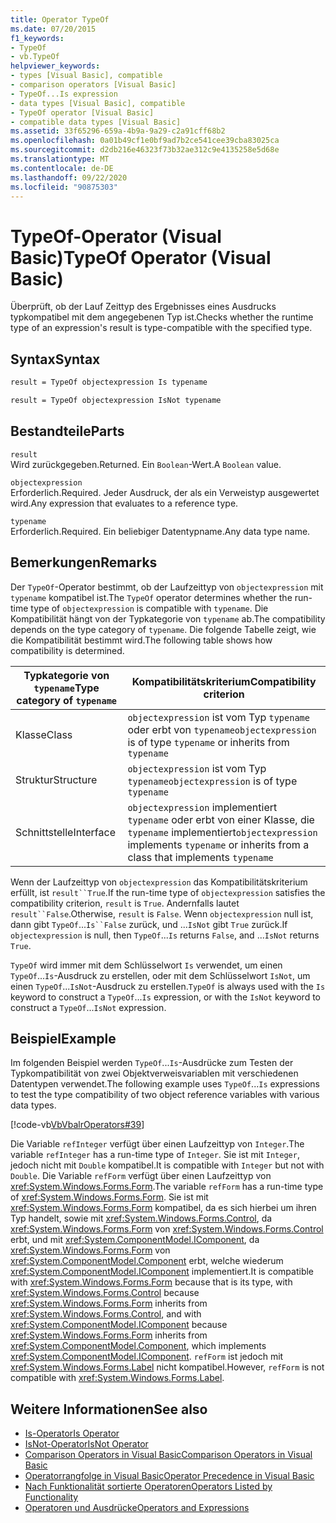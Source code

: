 ```yaml
---
title: Operator TypeOf
ms.date: 07/20/2015
f1_keywords:
- TypeOf
- vb.TypeOf
helpviewer_keywords:
- types [Visual Basic], compatible
- comparison operators [Visual Basic]
- TypeOf...Is expression
- data types [Visual Basic], compatible
- TypeOf operator [Visual Basic]
- compatible data types [Visual Basic]
ms.assetid: 33f65296-659a-4b9a-9a29-c2a91cff68b2
ms.openlocfilehash: 0a01b49cf1e0bf9ad7b2ce541cee39cba83025ca
ms.sourcegitcommit: d2db216e46323f73b32ae312c9e4135258e5d68e
ms.translationtype: MT
ms.contentlocale: de-DE
ms.lasthandoff: 09/22/2020
ms.locfileid: "90875303"
---
```

# <a name="typeof-operator-visual-basic"></a><span data-ttu-id="2a80a-102">TypeOf-Operator (Visual Basic)</span><span class="sxs-lookup"><span data-stu-id="2a80a-102">TypeOf Operator (Visual Basic)</span></span>

<span data-ttu-id="2a80a-103">Überprüft, ob der Lauf Zeittyp des Ergebnisses eines Ausdrucks typkompatibel mit dem angegebenen Typ ist.</span><span class="sxs-lookup"><span data-stu-id="2a80a-103">Checks whether the runtime type of an expression's result is type-compatible with the specified type.</span></span>
  
## <a name="syntax"></a><span data-ttu-id="2a80a-104">Syntax</span><span class="sxs-lookup"><span data-stu-id="2a80a-104">Syntax</span></span>  
  
```vb  
result = TypeOf objectexpression Is typename  
```  
  
```vb  
result = TypeOf objectexpression IsNot typename  
```  
  
## <a name="parts"></a><span data-ttu-id="2a80a-105">Bestandteile</span><span class="sxs-lookup"><span data-stu-id="2a80a-105">Parts</span></span>  

 `result`  
 <span data-ttu-id="2a80a-106">Wird zurückgegeben.</span><span class="sxs-lookup"><span data-stu-id="2a80a-106">Returned.</span></span> <span data-ttu-id="2a80a-107">Ein `Boolean`-Wert.</span><span class="sxs-lookup"><span data-stu-id="2a80a-107">A `Boolean` value.</span></span>  
  
 `objectexpression`  
 <span data-ttu-id="2a80a-108">Erforderlich.</span><span class="sxs-lookup"><span data-stu-id="2a80a-108">Required.</span></span> <span data-ttu-id="2a80a-109">Jeder Ausdruck, der als ein Verweistyp ausgewertet wird.</span><span class="sxs-lookup"><span data-stu-id="2a80a-109">Any expression that evaluates to a reference type.</span></span>  
  
 `typename`  
 <span data-ttu-id="2a80a-110">Erforderlich.</span><span class="sxs-lookup"><span data-stu-id="2a80a-110">Required.</span></span> <span data-ttu-id="2a80a-111">Ein beliebiger Datentypname.</span><span class="sxs-lookup"><span data-stu-id="2a80a-111">Any data type name.</span></span>  
  
## <a name="remarks"></a><span data-ttu-id="2a80a-112">Bemerkungen</span><span class="sxs-lookup"><span data-stu-id="2a80a-112">Remarks</span></span>  

 <span data-ttu-id="2a80a-113">Der `TypeOf`-Operator bestimmt, ob der Laufzeittyp von `objectexpression` mit `typename` kompatibel ist.</span><span class="sxs-lookup"><span data-stu-id="2a80a-113">The `TypeOf` operator determines whether the run-time type of `objectexpression` is compatible with `typename`.</span></span> <span data-ttu-id="2a80a-114">Die Kompatibilität hängt von der Typkategorie von `typename` ab.</span><span class="sxs-lookup"><span data-stu-id="2a80a-114">The compatibility depends on the type category of `typename`.</span></span> <span data-ttu-id="2a80a-115">Die folgende Tabelle zeigt, wie die Kompatibilität bestimmt wird.</span><span class="sxs-lookup"><span data-stu-id="2a80a-115">The following table shows how compatibility is determined.</span></span>  
  
|<span data-ttu-id="2a80a-116">Typkategorie von `typename`</span><span class="sxs-lookup"><span data-stu-id="2a80a-116">Type category of `typename`</span></span>|<span data-ttu-id="2a80a-117">Kompatibilitätskriterium</span><span class="sxs-lookup"><span data-stu-id="2a80a-117">Compatibility criterion</span></span>|  
|---------------------------------|-----------------------------|  
|<span data-ttu-id="2a80a-118">Klasse</span><span class="sxs-lookup"><span data-stu-id="2a80a-118">Class</span></span>|<span data-ttu-id="2a80a-119">`objectexpression` ist vom Typ `typename` oder erbt von `typename`</span><span class="sxs-lookup"><span data-stu-id="2a80a-119">`objectexpression` is of type `typename` or inherits from `typename`</span></span>|  
|<span data-ttu-id="2a80a-120">Struktur</span><span class="sxs-lookup"><span data-stu-id="2a80a-120">Structure</span></span>|<span data-ttu-id="2a80a-121">`objectexpression` ist vom Typ `typename`</span><span class="sxs-lookup"><span data-stu-id="2a80a-121">`objectexpression` is of type `typename`</span></span>|  
|<span data-ttu-id="2a80a-122">Schnittstelle</span><span class="sxs-lookup"><span data-stu-id="2a80a-122">Interface</span></span>|<span data-ttu-id="2a80a-123">`objectexpression` implementiert `typename` oder erbt von einer Klasse, die `typename` implementiert</span><span class="sxs-lookup"><span data-stu-id="2a80a-123">`objectexpression` implements `typename` or inherits from a class that implements `typename`</span></span>|  
  
 <span data-ttu-id="2a80a-124">Wenn der Laufzeittyp von `objectexpression` das Kompatibilitätskriterium erfüllt, ist `result``True`.</span><span class="sxs-lookup"><span data-stu-id="2a80a-124">If the run-time type of `objectexpression` satisfies the compatibility criterion, `result` is `True`.</span></span> <span data-ttu-id="2a80a-125">Andernfalls lautet `result``False`.</span><span class="sxs-lookup"><span data-stu-id="2a80a-125">Otherwise, `result` is `False`.</span></span>  <span data-ttu-id="2a80a-126">Wenn `objectexpression` null ist, dann gibt `TypeOf`...`Is``False` zurück, und ...`IsNot` gibt `True` zurück.</span><span class="sxs-lookup"><span data-stu-id="2a80a-126">If `objectexpression` is null, then `TypeOf`...`Is` returns `False`, and ...`IsNot` returns `True`.</span></span>  
  
 <span data-ttu-id="2a80a-127">`TypeOf` wird immer mit dem Schlüsselwort `Is` verwendet, um einen `TypeOf`...`Is`-Ausdruck zu erstellen, oder mit dem Schlüsselwort `IsNot`, um einen `TypeOf`...`IsNot`-Ausdruck zu erstellen.</span><span class="sxs-lookup"><span data-stu-id="2a80a-127">`TypeOf` is always used with the `Is` keyword to construct a `TypeOf`...`Is` expression, or with the `IsNot` keyword to construct a `TypeOf`...`IsNot` expression.</span></span>  
  
## <a name="example"></a><span data-ttu-id="2a80a-128">Beispiel</span><span class="sxs-lookup"><span data-stu-id="2a80a-128">Example</span></span>  

 <span data-ttu-id="2a80a-129">Im folgenden Beispiel werden `TypeOf`...`Is`-Ausdrücke zum Testen der Typkompatibilität von zwei Objektverweisvariablen mit verschiedenen Datentypen verwendet.</span><span class="sxs-lookup"><span data-stu-id="2a80a-129">The following example uses `TypeOf`...`Is` expressions to test the type compatibility of two object reference variables with various data types.</span></span>  
  
 [!code-vb[VbVbalrOperators#39](~/samples/snippets/visualbasic/VS_Snippets_VBCSharp/VbVbalrOperators/VB/Class1.vb#39)]  
  
 <span data-ttu-id="2a80a-130">Die Variable `refInteger` verfügt über einen Laufzeittyp von `Integer`.</span><span class="sxs-lookup"><span data-stu-id="2a80a-130">The variable `refInteger` has a run-time type of `Integer`.</span></span> <span data-ttu-id="2a80a-131">Sie ist mit `Integer`, jedoch nicht mit `Double` kompatibel.</span><span class="sxs-lookup"><span data-stu-id="2a80a-131">It is compatible with `Integer` but not with `Double`.</span></span> <span data-ttu-id="2a80a-132">Die Variable `refForm` verfügt über einen Laufzeittyp von <xref:System.Windows.Forms.Form>.</span><span class="sxs-lookup"><span data-stu-id="2a80a-132">The variable `refForm` has a run-time type of <xref:System.Windows.Forms.Form>.</span></span> <span data-ttu-id="2a80a-133">Sie ist mit <xref:System.Windows.Forms.Form> kompatibel, da es sich hierbei um ihren Typ handelt, sowie mit <xref:System.Windows.Forms.Control>, da <xref:System.Windows.Forms.Form> von <xref:System.Windows.Forms.Control> erbt, und mit <xref:System.ComponentModel.IComponent>, da <xref:System.Windows.Forms.Form> von <xref:System.ComponentModel.Component> erbt, welche wiederum <xref:System.ComponentModel.IComponent> implementiert.</span><span class="sxs-lookup"><span data-stu-id="2a80a-133">It is compatible with <xref:System.Windows.Forms.Form> because that is its type, with <xref:System.Windows.Forms.Control> because <xref:System.Windows.Forms.Form> inherits from <xref:System.Windows.Forms.Control>, and with <xref:System.ComponentModel.IComponent> because <xref:System.Windows.Forms.Form> inherits from <xref:System.ComponentModel.Component>, which implements <xref:System.ComponentModel.IComponent>.</span></span> <span data-ttu-id="2a80a-134">`refForm` ist jedoch mit <xref:System.Windows.Forms.Label> nicht kompatibel.</span><span class="sxs-lookup"><span data-stu-id="2a80a-134">However, `refForm` is not compatible with <xref:System.Windows.Forms.Label>.</span></span>  
  
## <a name="see-also"></a><span data-ttu-id="2a80a-135">Weitere Informationen</span><span class="sxs-lookup"><span data-stu-id="2a80a-135">See also</span></span>

- [<span data-ttu-id="2a80a-136">Is-Operator</span><span class="sxs-lookup"><span data-stu-id="2a80a-136">Is Operator</span></span>](is-operator.md)
- [<span data-ttu-id="2a80a-137">IsNot-Operator</span><span class="sxs-lookup"><span data-stu-id="2a80a-137">IsNot Operator</span></span>](isnot-operator.md)
- [<span data-ttu-id="2a80a-138">Comparison Operators in Visual Basic</span><span class="sxs-lookup"><span data-stu-id="2a80a-138">Comparison Operators in Visual Basic</span></span>](../../programming-guide/language-features/operators-and-expressions/comparison-operators.md)
- [<span data-ttu-id="2a80a-139">Operatorrangfolge in Visual Basic</span><span class="sxs-lookup"><span data-stu-id="2a80a-139">Operator Precedence in Visual Basic</span></span>](operator-precedence.md)
- [<span data-ttu-id="2a80a-140">Nach Funktionalität sortierte Operatoren</span><span class="sxs-lookup"><span data-stu-id="2a80a-140">Operators Listed by Functionality</span></span>](operators-listed-by-functionality.md)
- [<span data-ttu-id="2a80a-141">Operatoren und Ausdrücke</span><span class="sxs-lookup"><span data-stu-id="2a80a-141">Operators and Expressions</span></span>](../../programming-guide/language-features/operators-and-expressions/index.md)
